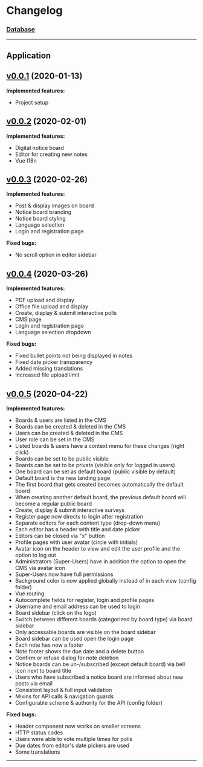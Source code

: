 # Changelog

### [Database](https://hub.docker.com/r/tvsjsdock/midnightboard-db/tags)

---

## Application

<!--- Version of the docker image with hyperlink and date --->
## [v0.0.1](https://hub.docker.com/r/tvsjsdock/midnightboard-app/tags) (2020-01-13)

<!--- List of implemented features --->
**Implemented features:**
- Project setup

<!--- Version of the docker image with hyperlink and date --->
## [v0.0.2](https://hub.docker.com/r/tvsjsdock/midnightboard-app/tags) (2020-02-01)

<!--- List of implemented features --->
**Implemented features:**
- Digital notice board
- Editor for creating new notes
- Vue I18n

<!--- Version of the docker image with hyperlink and date --->
## [v0.0.3](https://hub.docker.com/r/tvsjsdock/midnightboard-app/tags) (2020-02-26)

<!--- List of implemented features --->
**Implemented features:**
- Post & display images on board
- Notice board branding
- Notice board styling
- Language selection
- Login and registration page

<!--- List of fixed bugs --->
**Fixed bugs:**
- No scroll option in editor sidebar

<!--- Version of the docker image with hyperlink and date --->
## [v0.0.4](https://hub.docker.com/r/tvsjsdock/midnightboard-app/tags) (2020-03-26)

<!--- List of implemented features --->
**Implemented features:**
- PDF upload and display
- Office file upload and display
- Create, display & submit interactive polls
- CMS page
- Login and registration page
- Language selection dropdown

<!--- List of fixed bugs --->
**Fixed bugs:**
- Fixed bullet points not being displayed in notes
- Fixed date picker transparency
- Added missing translations
- Increased file upload limit

<!--- Version of the docker image with hyperlink and date --->
## [v0.0.5](https://hub.docker.com/r/tvsjsdock/midnightboard-app/tags) (2020-04-22)

<!--- List of implemented features --->
**Implemented features:**
- Boards & users are listed in the CMS
- Boards can be created & deleted in the CMS
- Users can be created & deleted in the CMS
- User role can be set in the CMS
- Listed boards & users have a context menu for these changes (right click)
- Boards can be set to be public visible
- Boards can be set to be private (visible only for logged in users)
- One board can be set as default board (public visible by default)
- Default board is the new landing page
- The first board that gets created becomes automatically the default board
- When creating another default board, the previous default board will become a regular public board
- Create, display & submit interactive surveys
- Register page now directs to login after registration
- Separate editors for each content type (drop-down menu)
- Each editor has a header with title and date picker
- Editors can be closed via "x" button
- Profile pages with user avatar (circle with initials)
- Avatar icon on the header to view and edit the user profile and the option to log out
- Administrators (Super-Users) have in addition the option to open the CMS via avatar icon
- Super-Users now have full permissions
- Background color is now applied globally instead of in each view (config folder)
- Vue routing
- Autocomplete fields for register, login and profile pages
- Username and email address can be used to login
- Board sidebar (click on the logo)
- Switch between different boards (categorized by board type) via board sidebar
- Only accessable boards are visible on the board sidebar
- Board sidebar can be used open the login page
- Each note has now a footer
- Note footer shows the due date and a delete button
- Confirm or refuse dialog for note deletion
- Notice boards can be un-/subscribed (except default board) via bell icon next to board title
- Users who have subscribed a notice board are informed about new posts via email
- Consistent layout & full input validation
- Mixins for API calls & navigation guards
- Configurable scheme & authority for the API (config folder)

<!--- List of fixed bugs --->
**Fixed bugs:**
- Header component now works on smaller screens
- HTTP status codes
- Users were able to vote multiple times for polls
- Due dates from editor's date pickers are used
- Some translations
---
